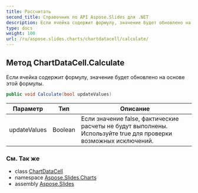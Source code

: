 ```yaml
---
title: Рассчитать
second_title: Справочник по API Aspose.Slides для .NET
description: Если ячейка содержит формулу, значение будет обновлено на основе этой формулы.
type: docs
weight: 100
url: /ru/aspose.slides.charts/chartdatacell/calculate/
---
```


## Метод ChartDataCell.Calculate

Если ячейка содержит формулу, значение будет обновлено на основе этой формулы.

```csharp
public void Calculate(bool updateValues)
```

| Параметр | Тип | Описание |
| --- | --- | --- |
| updateValues | Boolean | Если значение false, фактические расчеты не будут выполнены. Используйте true для проверки возможных исключений. |

### См. Так же

* class [ChartDataCell](../../chartdatacell)
* namespace [Aspose.Slides.Charts](../../chartdatacell)
* assembly [Aspose.Slides](../../../)

<!-- DO NOT EDIT: сгенерировано xmldocmd для Aspose.Slides.dll -->